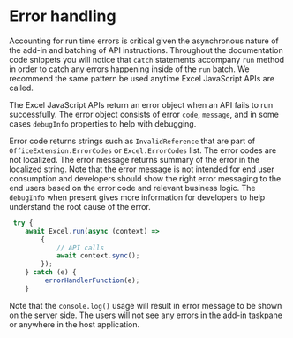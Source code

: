 # Error handling

Accounting for run time errors is critical given the asynchronous nature of the add-in and batching of API instructions. Throughout the documentation code snippets you will notice that `catch` statements accompany `run` method in order to catch any errors happening inside of the `run` batch. We recommend the same pattern be used anytime Excel JavaScript APIs are called. 

The Excel JavaScript APIs return an error object when an API fails to run successfully. The error object consists of error `code`, `message`, and in some cases `debugInfo` properties to help with debugging. 

Error code returns strings such as `InvalidReference` that are part of `OfficeExtension.ErrorCodes` or `Excel.ErrorCodes` list. The error codes are not localized. The error message returns summary of the error in the localized string. Note that the error message is not intended for end user consumption and developers should show the right error messaging to the end users based on the error code and relevant business logic. The `debugInfo` when present gives more information for developers to help understand the root cause of the error. 

```js
 try {  
 	await Excel.run(async (context) => 
	 	{ 
	 		// API calls 
	 		await context.sync(); 
	 	}); 
 	} catch (e) { 
 		 errorHandlerFunction(e);  
 	}
```

Note that the `console.log()` usage will result in error message to be shown on the server side. The users will not see any errors in the add-in taskpane or anywhere in the host application.
